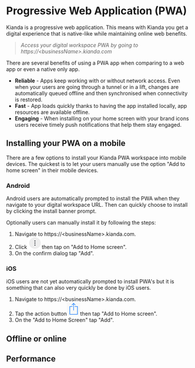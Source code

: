 # Progressive Web Application (PWA)

Kianda is a progressive web application. This means with Kianda you get a digital experience that is native-like while maintaining online web benefits.  

> *Access your digital workspace PWA by going to https://&lt;businessName&gt;.kianda.com*

There are several benefits of using a PWA app when comparing to a web app or even a native only app.

- **Reliable** - Apps keep working with or without network access. Even when your users are going through a tunnel or in a lift, changes are automatically queued offline and then synchronised when connectivity is restored.
- **Fast** - App loads quickly thanks to having the app installed locally, app resources are available offline.
- **Engaging** - When installing on your home screen with your brand icons users receive timely push notifications that help them stay engaged.

## Installing your PWA on a mobile

There are a few options to install your Kianda PWA workspace into mobile devices. The quickest is to let your users manually use the option "Add to home screen" in their mobile devices.

### Android 

Android users are automatically prompted to install the PWA when they navigate to your digital workspace URL. Then can quickly choose to install by clicking the install banner prompt.

Optionally users can manually install it by following the steps:

1. Navigate to https://&lt;businessName&gt;.kianda.com.
2. Click![1567866702202](images/android-nav.png)then tap on "Add to Home screen".
3. On the confirm dialog tap "Add".

### iOS

iOS users are not yet automatically prompted to install PWA's but it is something that can also very quickly be done by iOS users.

1. Navigate to https://&lt;businessName&gt;.kianda.com.
2. Tap the action button![1567867653481](images/ios-action.png)then tap "Add to Home screen".
3. On the "Add to Home Screen" tap "Add".

## Offline or online

## Performance


